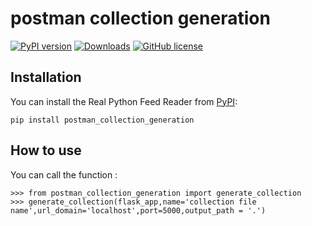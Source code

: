 # postman collection generation

[![PyPI version](https://badge.fury.io/py/postman-collection-generation.svg)](https://badge.fury.io/py/postman-collection-generation)   [![Downloads](https://pepy.tech/badge/postman-collection-generation)](https://pepy.tech/project/postman-collection-generation)  [![GitHub license](https://img.shields.io/github/license/Naereen/StrapDown.js.svg)](https://github.com/Naereen/StrapDown.js/blob/master/LICENSE)

## Installation

You can install the Real Python Feed Reader from [PyPI](https://pypi.org/project/postman_collection_generation/):

    pip install postman_collection_generation

## How to use

You can call the function :

    >>> from postman_collection_generation import generate_collection
    >>> generate_collection(flask_app,name='collection file name',url_domain='localhost',port=5000,output_path = '.')
    

